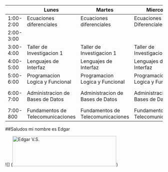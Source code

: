 |           | Lunes                             | Martes                            | Miercoles                         | Jueves                            | Viernes                          |
|-----------|-----------------------------------|-----------------------------------|-----------------------------------|-----------------------------------|----------------------------------|
| 1:00-2:00 | Ecuaciones diferenciales          | Ecuaciones diferenciales          | Ecuaciones Diferenciales          | Ecuaciones Diferenciales          | Ecuaciones Diferenciales         |
| 2:00-3:00 |                                   |                                   |                                   |                                   |                                  |
| 3:00-4:00 | Taller de Investigacion 1         | Taller de Investigacion 1         | Taller de Investigacion 1         | Taller de Inveatigacion 1         |                                  |
| 4:00-5:00 | Lenguajes de Interfaz             | Lenguajes de Interfaz             | Lenguajes de Interfaz             | Lenguajes de Interfaz             |                                  |
| 5:00-6:00 | Programacion Logica y Funcional   | Programacion Logica y Funcional   | Programacion Logica y Funcional   | Programacion Logica y Funcional   |                                  |
| 6:00-7:00 | Administracion de Bases de Datos  | Administracion de Bases de Datos  | Administracion de Bases de Datos  | Administracion de Bases de Datos  | Administracion de Bases de Datos |
| 7:00-800  | Fundamentos de Telecomunicaciones | Fundamentos de Telecomunicaciones | Fundamentos de Telecomunicaciones | Fundamentos de Telecomunicaciones |                                  |
##Saludos mi nombre es Edgar

![] (<a href="https://cooltext.com"><img src="https://images.cooltext.com/5582486.png" width="332" height="97" alt="Edgar V.S." /></a>)
